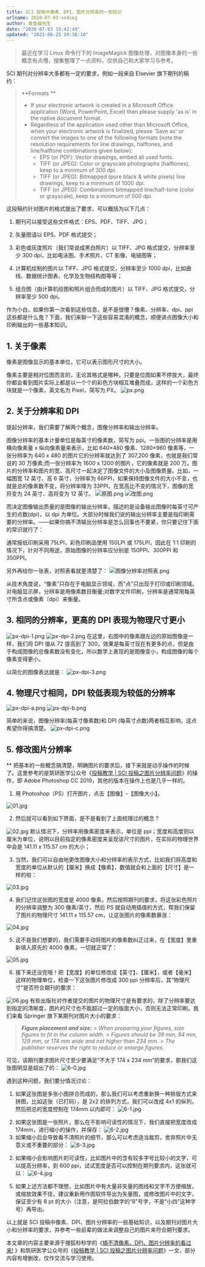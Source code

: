 ```yaml
---
title: SCI 投稿中像素、DPI、图片分辨率的一些知识
urlname: 2020-07-03-xo4ieg
author: 章鱼猫先生
date: "2020-07-03 15:42:49"
updated: "2021-06-25 10:36:10"
---
```


> 最近在学习 Linux 命令行下的 ImageMagick 图像处理，对图像本身的一些概念有点懵，搜集整理了一点资料，仅供自己和大家学习与参考。

SCI 期刊对分辨率大多都有一定的要求，例如一段来自 Elsevier 旗下期刊的稿约：

> \*\*Formats \*\*
>
> - If your electronic artwork is created in a Microsoft Office application (Word, PowerPoint, Excel) then please supply 'as is' in the native document format.
> - Regardless of the application used other than Microsoft Office, when your electronic artwork is finalized, please 'Save as' or convert the images to one of the following formats (note the resolution requirements for line drawings, halftones, and line/halftone combinations given below):
>   - EPS (or PDF): Vector drawings, embed all used fonts.
>   - TIFF (or JPEG): Color or grayscale photographs (halftones), keep to a minimum of 300 dpi.
>   - TIFF (or JPEG): Bitmapped (pure black & white pixels) line drawings, keep to a minimum of 1000 dpi.
>   - TIFF (or JPEG): Combinations bitmapped line/half-tone (color or grayscale), keep to a minimum of 500 dpi.

这段稿约针对图片的格式提出了要求，可以概括为以下几点：

1.  期刊可以接受这些文件格式：EPS、PDF、TIFF、JPG；

2.  矢量图请以 EPS、PDF 格式提交；

3.  彩色或灰度照片（我们常说成黑白照片）以 TIFF、JPG 格式提交，分辨率至少 300 dpi，比如电泳图、手术照片、CT 影像、电镜图等；

4.  计算机绘制的图片以 TIFF、JPG 格式提交，分辨率至少 1000 dpi，比如曲线、数据统计图表、化学及生物结构图等等；

5.  组合图（由计算机绘图和照片组合而成的图片）以 TIFF、JPG 格式提交，分辨率至少 500 dpi。

作为小白，如果你第一次看到这些信息，是不是很懵？像素、分辨率、dpi、ppi 这些都是什么鬼？下面，我们来聊一下这些容易混淆的概念，顺便讲点图像大小和印刷输出的一些基本知识。

## 1. 关于像素

像素是图像显示的基本单位，它可以表示图形尺寸的大小。

像素主要是相对位图而言的，无论其格式是哪种，只要是位图如果不停放大，最终你都会看到图片实际上都是以一个个的彩色方块相互堆叠而成，这样的一个彩色方块就是一个像素，英文名为 Pixel，简写为 PX。
![px.png](https://shub-1251708715.cos.ap-guangzhou.myqcloud.com/elog-cookbook-img/FpW2jx5Or4xHmxLR7Ans5pOj5qOa.png)

## 2. 关于分辨率和 DPI

提起分辨率，我们需要了解两个概念，图像分辨率和输出分辨率。

图像分辨率的基本计量单位是每英寸的像素数，简写为 ppi。一张图的分辨率是用横向像素量 x 纵向像素量来表示，比如 640×480 像素、1280×960 像素等，一张分辨率为 640 x 480 的图片它的分辨率就达到了 307,200 像素，也就是我们常说的 30 万像素;而一张分辨率为 1600 x 1200 的图片，它的像素就是 200 万。图片的分辨率和图片的宽、高尺寸一起决定了图像文件的大小及图像质量。比如，一幅图宽 12 英寸、高 6 英寸，分辨率为 66PPI，如果保持图像文件的大小不变，也就是总的像素数不变，将分辨率降为 33PPI，在宽高比不变的情况下，图像的宽将变为 24 英寸、高将变为 12 英寸。
![原图.png](https://shub-1251708715.cos.ap-guangzhou.myqcloud.com/elog-cookbook-img/Fua0PjhUnrf8URw7ngpPi_zsTyaF.png)
![改图.png](https://shub-1251708715.cos.ap-guangzhou.myqcloud.com/elog-cookbook-img/Fi9BbRCpud_564CDLqOztTYdY-tg.png)

而决定图像输出质量的是图像的输出分辨率，描述的是设备输出图像时每英寸可产生的点数(dpi)，以 dpi 为单位。大部分时候我们说的输出分辨率主要是指印刷需要的分辨率。——如果你搞不清输出分辨率是怎么回事也不要紧，你只要记住下面的常识就行了：

通常报纸印刷采用 75LPI，彩色印刷品使用 150LPI 或 175LPI，因此在 1∶1 印刷的情况下，针对不同用途，原始图像的分辨率应分别是 150PPI、300PPI 和 350PPI。

另外再给你一张表，对照表看就更清楚了：
![图像分辨率对照表.png](https://shub-1251708715.cos.ap-guangzhou.myqcloud.com/elog-cookbook-img/Fs0G63wiyZcjlbCQQOJr7bh9MXxW.png)

从技术角度说，“像素”只存在于电脑显示领域，而“点”只出现于打印或印刷领域。对电脑显示屏，分辨率是用像素数目衡量;对数字文件印刷，分辨率是通常用每英寸所含点或像素〔dpi〕来衡量。

## 3. 相同的分辨率，更高的 DPI 表现为物理尺寸更小

![px-dpi-1.png](https://shub-1251708715.cos.ap-guangzhou.myqcloud.com/elog-cookbook-img/Fi-4JSWW1z88XPAY0OtvShNlWljN.png)
![px-dpi-2.png](https://shub-1251708715.cos.ap-guangzhou.myqcloud.com/elog-cookbook-img/FoqHtQCddg97JfCM3gzgICM39CkK.png)
在这里，右图中的像素跟左边的原始图像是一样，我们将 DPI 值从 72 提高到了 300，效果是每英寸现在有更多的点，但是由于构成图像的总像素数没有变化，所以数学上表现的是图像变小，构成图像的每个像素变得更小。

以简化的图像表达就是：
![px-dpi-3.png](https://shub-1251708715.cos.ap-guangzhou.myqcloud.com/elog-cookbook-img/FszZTCCvOBe-NcaE2N3MgVJO9m7R.png)

## 4. 物理尺寸相同，DPI 较低表现为较低的分辨率

![px-dpi-a.png](https://shub-1251708715.cos.ap-guangzhou.myqcloud.com/elog-cookbook-img/FoLUNgtUAjC8RsaEj204MUtwQ3tz.png)
![px-dpi-b.png](https://shub-1251708715.cos.ap-guangzhou.myqcloud.com/elog-cookbook-img/FtQWH2FpCBvxqYND2lCpWsTuu5ii.png)

简单的来说，图像分辨率(每英寸像素数)和 DPI (每英寸点数)两者相互影响，这点希望你得搞清楚。
![px-dpi-c.png](https://shub-1251708715.cos.ap-guangzhou.myqcloud.com/elog-cookbook-img/FiGNzn4C-GEjPc-FvK3p_4FwHKSf.png)

## 5. **修改图片分辨率**

\*\*
把基本的一些概念搞清楚，明确图片的要求后，接下来就是动手操作的时候了。这里参考的是筑研医学公众号《[投稿教学 | SCI 投稿之图片分辨率问题](https://mp.weixin.qq.com/s/F6yDgJ0tz9Wttn2qiCuXyA)》的操作，即 Adobe Photoshop CC 2019，其他的版本在操作上也是几乎一样的。

1.  用 Photoshop（PS）打开图片，点击【图像】-【图像大小】。

![01.jpg](https://shub-1251708715.cos.ap-guangzhou.myqcloud.com/elog-cookbook-img/FhrJgkUyKWGHBa4Ytap4f7PnBGq-.jpeg)

2.  然后就可以看到如下界面，是不是看到了上面梳理过的概念？

![02.jpg](https://shub-1251708715.cos.ap-guangzhou.myqcloud.com/elog-cookbook-img/Fr8J_c-6O5bM5uGCW0aqJV4MU3nw.jpeg)
默认情况下，分辨率用像素密度来表示，单位是 ppi；宽度和高度则以厘米为单位，说明以目前指定的像素密度来呈现该尺寸的图片，在实际的物理世界中会是 141.11 x 115.57 cm 的大小；

3.  当然，我们可以自由地更改图像大小和分辨率的表示方式，比如我们将高度和宽度的单位从默认的【厘米】换成【像素】，数值就会和上面的【尺寸】是一样的啦：

![03.jpg](https://shub-1251708715.cos.ap-guangzhou.myqcloud.com/elog-cookbook-img/FviO799ox3l6_KF1jgfV3Xr4Hy9A.jpeg)

4.  我们记住这张图的宽度是 4000 像素，然后按照期刊的要求，将这张彩色照片的分辨率调整为 300 像素/英寸，然后 PS 就自动用插值的方式，帮我们保留了图片的物理尺寸 141.11 x 115.57 cm，让这张图片的像素数暴涨：

![04.jpg](https://shub-1251708715.cos.ap-guangzhou.myqcloud.com/elog-cookbook-img/Fk76_f5TMqkkTRThd5Ifj6f5rwQ7.jpeg)

5.  这不是我们想要的，我们需要手动将图片的像素数纠正过来，在【宽度】里重新填入原先的 4000 像素，一切就正常了：

![05.jpg](https://shub-1251708715.cos.ap-guangzhou.myqcloud.com/elog-cookbook-img/FlRjvWqhoKOsmoTUVpFjACLTHDTU.jpeg)

6.  接下来还没完哦！把【宽度】的单位修改成【英寸】、【厘米】，或者【毫米】这样的物理单位，检查一下这张图片修改成 300 ppi 分辨率后，其“物理尺寸”是否符合期刊的要求：

![06.jpg](https://shub-1251708715.cos.ap-guangzhou.myqcloud.com/elog-cookbook-img/Fl8c7Jt2hNt8SATdijMWo9BrgC3z.jpeg)
有些出版社对作者提交的图片的物理尺寸是有要求的，除了分辨率要达到指定的清晰度，图片的尺寸也不能超过一定的版面大小，否则无法正常印刷。我们来看 Springer 旗下某期刊对图片大小的要求：

> **_Figure placement and size:_** > _When preparing your figures, size figures to fit in the column width._ > _Figures should be 39 mm, 84 mm, 129 mm, or 174 mm wide and not higher than 234 mm._ > _The publisher reserves the right to reduce or enlarge figures._

可见，该期刊要求图片尺寸至少要满足“不大于 174 x 234 mm”的要求，那我们这张图明显是超出了的：
![6-0.jpg](https://shub-1251708715.cos.ap-guangzhou.myqcloud.com/elog-cookbook-img/Flhs01Nqee_vnldPW4iBStzvjOR8.jpeg)

遇到这种问题，我们要分情况讨论：

1.  如果这张图是多张小图拼合而成的，那么我们可以考虑重新换一种排版方式来拼图，比如这张（已打码），是 2x2 的排列方式，我们可以改成 4x1 的纵列，然后把总的宽度控制在 174mm 以内即可：
    ![6-1.jpg](https://shub-1251708715.cos.ap-guangzhou.myqcloud.com/elog-cookbook-img/Fk6AgkPr65tCPB1PhC4RU1yigF81.jpeg)

2) 如果这张图是一张照片，那么在不影响可读性的情况下，我们直接把宽度改成 174mm，进行缩小的操作，并保存：
   ![6-2.jpg](https://shub-1251708715.cos.ap-guangzhou.myqcloud.com/elog-cookbook-img/FleZx3qUBM2Uxrw1QVWvoZyrOYH0.jpeg)
3) 如果缩小后会导致看不清照片的细节，那么可以考虑适当裁剪，舍弃照片中无意义或不重要的部分：
   ![6-3.jpg](https://shub-1251708715.cos.ap-guangzhou.myqcloud.com/elog-cookbook-img/FglwV-frlXaDDn_XauJre49yAKn4.jpeg)

2.  如果缩小会影响图片的可读性，比如图片中的含有较多字号比较小的文字，可以提高分辨率，到 600 ppi，试试宽度是否可以控制在期刊要求内，这张就可以：
    ![6-4.jpg](https://shub-1251708715.cos.ap-guangzhou.myqcloud.com/elog-cookbook-img/Fs2XuJPxMWacCj4Kk6ULqg_YicLn.jpeg)

5) 如果上述方法都不理想，比如图片中有大量非矢量的图线和文字不方便缩放，或缩放效果不佳，建议重新用作图软件导出为矢量图，或修改图片中的文字，保证至少有 8 pt 的大小（注意，是阿拉伯数字的“8”号字，不是“小四”这种字号）再导出。

以上就是 SCI 投稿中像素、DPI、图片分辨率的一些基础知识，以及期刊对图片大小和分辨率的要求，并参考一些前辈的做法来调整自己的图片来符合期刊要求。

本文章的内容主要来源于搜狐秒秒学的《[搞不清像素、DPI、图片分辨率的看过来!](https://www.sohu.com/a/139247123_409010) 》和筑研医学公众号的《[投稿教学 | SCI 投稿之图片分辨率问题](https://mp.weixin.qq.com/s/F6yDgJ0tz9Wttn2qiCuXyA)》一文，部分内容有增删改，仅作交流与学习使用。
